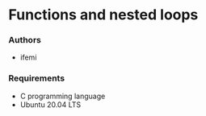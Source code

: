 # Functions and nested loops

### Authors

- ifemi

### Requirements

- C programming language
- Ubuntu 20.04 LTS
